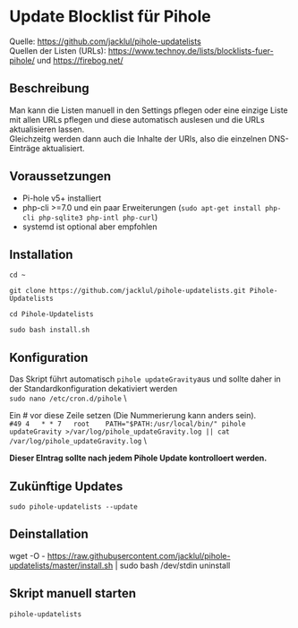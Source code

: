 # Update Blocklist für Pihole
Quelle: https://github.com/jacklul/pihole-updatelists \
Quellen der Listen (URLs): https://www.technoy.de/lists/blocklists-fuer-pihole/ und https://firebog.net/ 
## Beschreibung
Man kann die Listen manuell in den Settings pflegen oder eine einzige Liste mit allen URLs pflegen und diese automatisch auslesen und die URLs aktualisieren lassen.\
Gleichzeitg werden dann auch die Inhalte der URls, also die einzelnen DNS-Einträge aktualisiert.
## Voraussetzungen
* Pi-hole v5+ installiert
* php-cli >=7.0 und ein paar Erweiterungen (`sudo apt-get install php-cli php-sqlite3 php-intl php-curl`)
* systemd ist optional aber empfohlen
## Installation
`cd ~`

`git clone https://github.com/jacklul/pihole-updatelists.git Pihole-Updatelists` 

`cd Pihole-Updatelists` 

`sudo bash install.sh`

## Konfiguration
Das Skript führt automatisch `pihole updateGravity`aus und sollte daher in der Standardkonfiguration dekativiert werden \
`sudo nano /etc/cron.d/pihole` \

Ein # vor diese Zeile setzen (Die Nummerierung kann anders sein). \
`#49 4   * * 7   root    PATH="$PATH:/usr/local/bin/" pihole updateGravity >/var/log/pihole_updateGravity.log || cat /var/log/pihole_updateGravity.log` \

**Dieser EIntrag sollte nach jedem Pihole Update kontrolloert werden.**

## Zukünftige Updates
`sudo pihole-updatelists --update`

## Deinstallation
wget -O - https://raw.githubusercontent.com/jacklul/pihole-updatelists/master/install.sh | sudo bash /dev/stdin uninstall

## Skript manuell starten
`pihole-updatelists`
